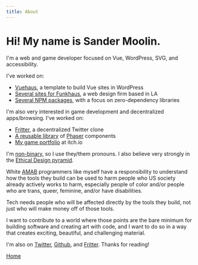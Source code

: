 ```yaml
---
title: About
---
```


# Hi! My name is Sander Moolin.

I'm a web and game developer focused on Vue, WordPress, SVG, and accessibility.

I've worked on:

*   [Vuehaus](https://github.com/funkhaus/vuehaus), a template to build Vue sites in WordPress
*   [Several sites for Funkhaus](https://gist.github.com/SaFrMo/29a6fbd90047233ec9bf124acba2044b), a web design firm based in LA
*   [Several NPM packages](https://gist.github.com/SaFrMo/d13f47de90ff0a8bc1d4ee3621a1a7b6), with a focus on zero-dependency libraries

I'm also very interested in game development and decentralized apps/browsing. I've worked on:

*   [Fritter](https://github.com/beakerbrowser/fritter), a decentralized Twitter clone
*   [A reusable library](https://github.com/SaFrMo/phaser-component-library) of [Phaser](https://phaser.io) components
*   [My game portfolio](https://safrmo.itch.io/) at itch.io

I'm [non-binary](https://transequality.org/issues/resources/understanding-non-binary-people-how-to-be-respectful-and-supportive), so I use they/them pronouns. I also believe very strongly in the [Ethical Design pyramid](https://2017.ind.ie/ethical-design/).

White [AMAB](https://en.wikipedia.org/wiki/Sex_assignment#Terminology) programmers like myself have a responsibility to understand how the tools they build can be used to harm people who US society already actively works to harm, especially people of color and/or people who are trans, queer, feminine, and/or have disabilities.

Tech needs people who will be affected directly by the tools they build, not just who will make money off of those tools.

I want to contribute to a world where those points are the bare minimum for building software and creating art with code, and I want to do so in a way that creates exciting, beautiful, and challenging material.

I'm also on [Twitter](https://twitter.com/sandermoolin), [Github](https://github.com/safrmo), and [Fritter](dat://14e02bfbe6d66113327a1e2f473dcd639dc3d9d97a05c1e5778a6c295fd02095). Thanks for reading!

[Home](/)
